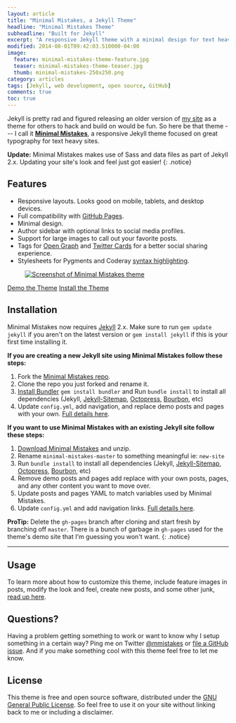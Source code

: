```yaml
---
layout: article
title: "Minimal Mistakes, a Jekyll Theme"
headline: "Minimal Mistakes Theme"
subheadline: "Built for Jekyll"
excerpt: "A responsive Jekyll theme with a minimal design for text heavy sites by designer Michael Rose."
modified: 2014-08-01T09:42:03.510000-04:00
image: 
  feature: minimal-mistakes-theme-feature.jpg
  teaser: minimal-mistakes-theme-teaser.jpg
  thumb: minimal-mistakes-250x250.png
category: articles
tags: [Jekyll, web development, open source, GitHub]
comments: true
toc: true
---
```


Jekyll is pretty rad and figured releasing an older version of [my site](http://mademistakes.com) as a theme for others to hack and build on would be fun. So here be that theme --- I call it **[Minimal Mistakes](http://mmistakes.github.io/minimal-mistakes)**, a responsive Jekyll theme focused on great typography for text heavy sites. 

<i class="fa fa-info-circle"></i> **Update:** Minimal Mistakes makes use of Sass and data files as part of Jekyll 2.x. Updating your site's look and feel just got easier!
{: .notice}

## Features

* Responsive layouts. Looks good on mobile, tablets, and desktop devices.
* Full compatibility with [GitHub Pages](http://pages.github.com/).
* Minimal design. 
* Author sidebar with optional links to social media profiles.
* Support for large images to call out your favorite posts.
* Tags for [Open Graph](https://developers.facebook.com/docs/opengraph/) and [Twitter Cards](https://dev.twitter.com/docs/cards) for a better social sharing experience.
* Stylesheets for Pygments and Coderay [syntax highlighting](http://mmistakes.github.io/minimal-mistakes/articles/code-highlighting-post/).

<figure>
	<a href="http://mmistakes.github.io/minimal-mistakes/"><img src="{{ site.url }}/images/mm-theme-post-750.jpg" alt="Screenshot of Minimal Mistakes theme"></a>
</figure>

<div markdown="0">
  <a href="http://mmistakes.github.io/minimal-mistakes/" class="btn">Demo the Theme</a>
  <a href="https://github.com/mmistakes/minimal-mistakes" class="btn">Install the Theme</a>
</div>

## Installation

Minimal Mistakes now requires [Jekyll](http://jekyllrb.com/) 2.x. Make sure to run `gem update jekyll` if you aren't on the latest version or `gem install jekyll` if this is your first time installing it.

**If you are creating a new Jekyll site using Minimal Mistakes follow these steps:**

1. Fork the [Minimal Mistakes repo](http://github.com/mmistakes/minimal-mistakes/fork).
2. Clone the repo you just forked and rename it.
3. [Install Bundler](http://bundler.io) `gem install bundler` and Run `bundle install` to install all dependencies (Jekyll, [Jekyll-Sitemap](https://github.com/jekyll/jekyll-sitemap), [Octopress](https://github.com/octopress/octopress), [Bourbon](http://bourbon.io), etc)
4. Update `config.yml`, add navigation, and replace demo posts and pages with your own. [Full details here](http://mmistakes.github.io/minimal-mistakes-theme/theme-setup/).

**If you want to use Minimal Mistakes with an existing Jekyll site follow these steps:**

1. [Download Minimal Mistakes](https://github.com/mmistakes/minimal-mistakes/archive/master.zip) and unzip.
2. Rename `minimal-mistakes-master` to something meaningful ie: `new-site`
3. Run `bundle install` to install all dependencies (Jekyll, [Jekyll-Sitemap](https://github.com/jekyll/jekyll-sitemap), [Octopress](https://github.com/octopress/octopress), [Bourbon](http://bourbon.io), etc)
4. Remove demo posts and pages add replace with your own posts, pages, and any other content you want to move over.
5. Update posts and pages YAML to match variables used by Minimal Mistakes.
6. Update `config.yml` and add navigation links. [Full details here](http://mmistakes.github.io/minimal-mistakes-theme/theme-setup/). 

<i class="fa fa-star"></i> **ProTip:** Delete the `gh-pages` branch after cloning and start fresh by branching off `master`. There is a bunch of garbage in `gh-pages` used for the theme's demo site that I'm guessing you won't want.
{: .notice}

---

## Usage

To learn more about how to customize this theme, include feature images in posts, modify the look and feel, create new posts, and some other junk, [read up here](http://mmistakes.github.io/minimal-mistakes-theme/theme-setup/).

## Questions?

Having a problem getting something to work or want to know why I setup something in a certain way? Ping me on Twitter [@mmistakes](http://twitter.com/mmistakes) or [file a GitHub issue](https://github.com/mmistakes/minimal-mistakes/issues/new). And if you make something cool with this theme feel free to let me know.

## License

This theme is free and open source software, distributed under the [GNU General Public License](https://www.gnu.org/copyleft/gpl.html). So feel free to use it on your site without linking back to me or including a disclaimer.